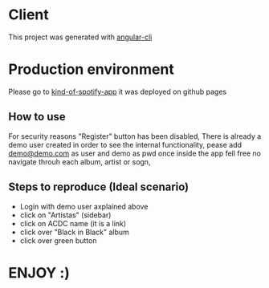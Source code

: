 # Client

This project was generated with [angular-cli](https://github.com/angular/angular-cli) 

# Production environment
Please go to [kind-of-spotify-app](https://jonasrivas.github.io/frontend_kind_of_spotify) it was deployed on github pages

## How to use
For security reasons "Register" button has been disabled, There is already a demo user created in order to see the internal functionality, pease add demo@demo.com as user and demo as pwd once inside the app fell free no navigate throuh each album, artist or sogn, 

## Steps to reproduce (Ideal scenario)

* Login with demo user axplained above
* click on "Artistas" (sidebar)
* click on ACDC name (it is a link)
* click over "Black in Black" album
* click over green button

# ENJOY :)

